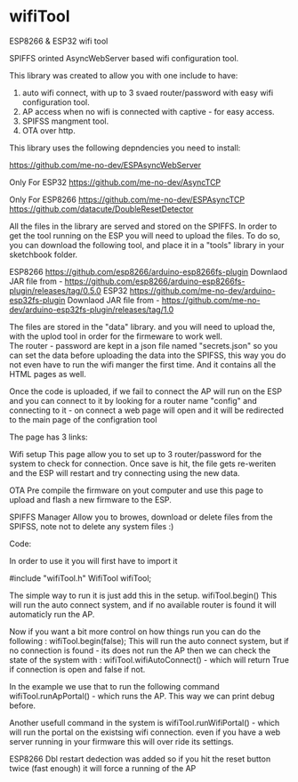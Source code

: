 # wifiTool
ESP8266 &amp; ESP32 wifi tool

SPIFFS orinted AsyncWebServer based wifi configuration tool.

This library was created to allow you with one include to have:
1. auto wifi connect, with up to 3 svaed router/password with easy wifi configuration tool.
2. AP access when no wifi is connected with captive - for easy access.
3. SPIFSS mangment tool.
4. OTA over http.

This library uses the following depndencies you need to install: 

https://github.com/me-no-dev/ESPAsyncWebServer

Only For ESP32 
https://github.com/me-no-dev/AsyncTCP

Only For ESP8266
https://github.com/me-no-dev/ESPAsyncTCP
https://github.com/datacute/DoubleResetDetector


All the files in the library are served and stored on the SPIFFS.
In order to get the tool running on the ESP you will need to upload the files.
To do so, you can download the following tool, and place it in a "tools" library in your sketchbook folder.

ESP8266
https://github.com/esp8266/arduino-esp8266fs-plugin
Downlaod JAR file from - https://github.com/esp8266/arduino-esp8266fs-plugin/releases/tag/0.5.0
ESP32
https://github.com/me-no-dev/arduino-esp32fs-plugin
Downlaod JAR file from - https://github.com/me-no-dev/arduino-esp32fs-plugin/releases/tag/1.0

The files are stored in the "data" library. and you will need to upload the, with the uplod tool 
in order for the firmeware to work well.  
The router - password are kept in a json file named "secrets.json" so you can set the data before uploading the 
data into the SPIFSS, this way you do not even have to run the wifi manger the first time.
And it contains all the HTML pages as well. 

Once the code is uploaded, if we fail to connect the AP will run on the ESP and you can connect to it
by looking for a router name "config" and connecting to it - on connect a web page will open and 
it will be redirected to the main page of the configration tool

The page has 3 links:

Wifi setup
This page allow you to set up to 3 router/password for the system to check for connection.
Once save is hit, the file gets re-weriten and the ESP will restart and try connecting using the new data.

OTA
Pre compile the firmware on yout computer and use this page to upload and flash a new firmware to the ESP.

SPIFFS Manager
Allow you to browes, download or delete files from the SPIFSS, note not to delete any system files :) 


Code:

In order to use it you will first have to import it 

#include "wifiTool.h"
WifiTool wifiTool;

The simple way to run it is just add this in the setup. 
wifiTool.begin() 
This will run the auto connect system, and if no available router is found it will automaticly run the AP.

Now if you want a bit more control on how things run you can do the following :
wifiTool.begin(false);
This will run the auto connect system, but if no connection is found - its does not run the AP
then we can check the state of the system with : 
wifiTool.wifiAutoConnect() - which will return True if connection is open and false if not.

In the example we use that to run the following command 
wifiTool.runApPortal() - which runs the AP. 
This way we can print debug before. 

Another usefull command in the system is 
wifiTool.runWifiPortal() - which will run the portal on the existsing wifi connection. 
even if you have a web server running in your firmware this will over ride its settings. 


ESP8266 Dbl restart dedection was added so if you hit the reset button twice (fast enough) 
it will force a running of the  AP

